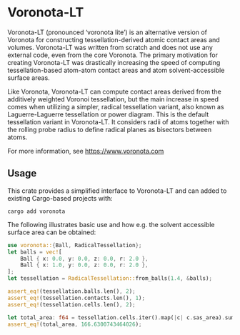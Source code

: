# Voronota-LT

Voronota-LT (pronounced ‘voronota lite’) is an alternative version of Voronota for constructing tessellation-derived atomic contact areas and volumes. Voronota-LT was written from scratch and does not use any external code, even from the core Voronota. The primary motivation for creating Voronota-LT was drastically increasing the speed of computing tessellation-based atom-atom contact areas and atom solvent-accessible surface areas.

Like Voronota, Voronota-LT can compute contact areas derived from the additively weighted Voronoi tessellation, but the main increase in speed comes when utilizing a simpler, radical tessellation variant, also known as Laguerre-Laguerre tessellation or power diagram. This is the default tessellation variant in Voronota-LT. It considers radii of atoms together with the rolling probe radius to define radical planes as bisectors between atoms.

For more information, see <https://www.voronota.com>

## Usage

This crate provides a simplified interface to Voronota-LT and can added to existing Cargo-based projects with:

~~~ console
cargo add voronota
~~~

The following illustrates basic use and how e.g. the solvent accessible surface area can be obtained:

~~~ rust
use voronota::{Ball, RadicalTessellation};
let balls = vec![
    Ball { x: 0.0, y: 0.0, z: 0.0, r: 2.0 },
    Ball { x: 1.0, y: 0.0, z: 0.0, r: 2.0 },
];
let tessellation = RadicalTessellation::from_balls(1.4, &balls);

assert_eq!(tessellation.balls.len(), 2);
assert_eq!(tessellation.contacts.len(), 1);
assert_eq!(tessellation.cells.len(), 2);

let total_area: f64 = tessellation.cells.iter().map(|c| c.sas_area).sum();
assert_eq!(total_area, 166.6300743464026);
~~~